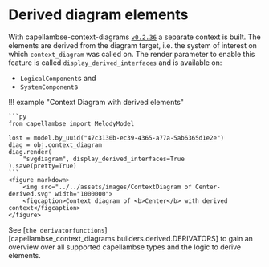 <!--
 ~ SPDX-FileCopyrightText: Copyright DB InfraGO AG and the capellambse-context-diagrams contributors
 ~ SPDX-License-Identifier: Apache-2.0
 -->

# Derived diagram elements

With capellambse-context-diagrams
[`v0.2.36`](https://github.com/DSD-DBS/capellambse-context-diagrams/releases/tag/v0.2.36)
a separate context is built. The elements are derived from the diagram target,
i.e. the system of interest on which `context_diagram` was called on. The
render parameter to enable this feature is called `display_derived_interfaces`
and is available on:

-   `LogicalComponent`s and
-   `SystemComponent`s

!!! example "Context Diagram with derived elements"

    ```py
    from capellambse import MelodyModel

    lost = model.by_uuid("47c3130b-ec39-4365-a77a-5ab6365d1e2e")
    diag = obj.context_diagram
    diag.render(
        "svgdiagram", display_derived_interfaces=True
    ).save(pretty=True)
    ```
    <figure markdown>
        <img src="../../assets/images/ContextDiagram of Center-derived.svg" width="1000000">
        <figcaption>Context diagram of <b>Center</b> with derived context</figcaption>
    </figure>

See [`the derivatorfunctions`][capellambse_context_diagrams.builders.derived.DERIVATORS] to gain
an overview over all supported capellambse types and the logic to derive
elements.
